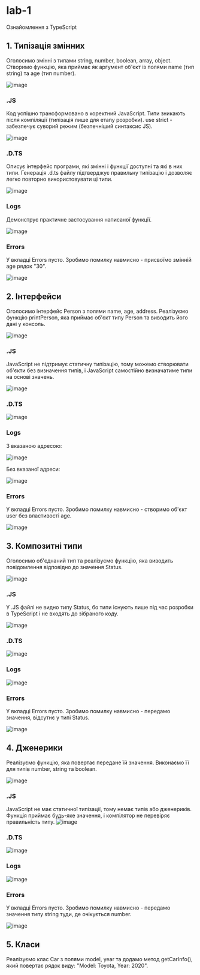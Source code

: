 # lab-1
Ознайомлення з TypeScript

## 1. Типізація змінних
  Оголосимо змінні з типами  string, number, boolean, array, object. Створимо функцію, яка приймає як аргумент об'єкт із полями name (тип string) та age (тип number).

  ![image](https://github.com/user-attachments/assets/f40e3b35-1733-48b4-90da-ea13b63543ff)

  ### .JS
  Код успішно трансформовано в коректний JavaScript. Типи зникають після компіляції (типізація лише для етапу розробки). use strict - забезпечує суворий режим (безпечніший синтаксис JS).

  ![image](https://github.com/user-attachments/assets/cde86371-d350-44af-8d03-07fb97b460e2)

  ### .D.TS
  Описує інтерфейс програми, які змінні і функції доступні та які в них типи. Генерація .d.ts файлу підтверджує правильну типізацію і дозволяє легко повторно використовувати ці типи.
  
  ![image](https://github.com/user-attachments/assets/0b534c31-6bee-42c4-add7-69172d9ed1f3)

  ### Logs
  Демонструє практичне застосування написаної функції.

  ![image](https://github.com/user-attachments/assets/6f04ef36-b4f9-425e-bbb1-edc0e9453791)

  ### Errors
  У вкладці Errors пусто. Зробимо помилку навмисно - присвоїмо змінній age рядок "30".
  
  ![image](https://github.com/user-attachments/assets/a891fdcc-c3a5-4aa6-93d2-c368127942cd)

## 2. Інтерфейси
  Оголосимо інтерфейс Person з полями name, age, address. Реалізуємо функцію printPerson, яка приймає об'єкт типу Person та виводить його дані у консоль.

  ![image](https://github.com/user-attachments/assets/67b0f00d-7f2f-4181-a0ce-19c6808ca880)

  ### .JS
  JavaScript не підтримує статичну типізацію, тому можемо створювати об'єкти без визначення типів, і JavaScript самостійно визначатиме типи на основі значень.
  
  ![image](https://github.com/user-attachments/assets/fe3b5d72-df8d-48a1-84f9-989de0b41daf)

  ### .D.TS
  
  ![image](https://github.com/user-attachments/assets/b77d27ee-87d4-4e63-ad16-edf7e4dba14c)

  ### Logs
  З вказаною адресою:
  
  ![image](https://github.com/user-attachments/assets/ec36ed4a-7d80-4f55-be4a-e333c10078d0)

  Без вказаної адреси:
  
  ![image](https://github.com/user-attachments/assets/90ebc9ea-6f42-41cf-aa89-4ae71ffcaea8)

  
  ### Errors
  У вкладці Errors пусто. Зробимо помилку навмисно - створимо об'єкт user без властивості age.
  
  ![image](https://github.com/user-attachments/assets/48afc60b-2b79-4dbd-937d-78b27a374c05)

## 3. Композитні типи
  Оголосимо об'єднаний тип та реалізуємо функцію, яка виводить повідомлення відповідно до значення Status.

  ![image](https://github.com/user-attachments/assets/fab42fad-08ed-4f89-9833-8bbba151fd49)

  ### .JS
  У .JS файлі не видно типу Status, бо типи існують лише під час розробки в TypeScript і не входять до зібраного коду.
  
  ![image](https://github.com/user-attachments/assets/b87ce315-93f8-4eaf-8ee0-3a7b4021143c)

  ### .D.TS
  
  ![image](https://github.com/user-attachments/assets/af42f3d5-ca1f-49dc-80c1-d34aea85d6e8)

  ### Logs
  
  ![image](https://github.com/user-attachments/assets/e2e41643-dc5e-4dff-b646-26f3a843ce5c)
  
  ### Errors
  У вкладці Errors пусто. Зробимо помилку навмисно - передамо значення, відсутнє у типі Status.

  ![image](https://github.com/user-attachments/assets/c0498926-d828-4678-81f6-da6653dab763)

## 4. Дженерики
  Реалізуємо функцію, яка повертає передане їй значення. Виконаємо її для типів number, string та boolean.
  
  ![image](https://github.com/user-attachments/assets/417d0ee3-5cc2-4312-9eed-61a1ce65322b)

  ### .JS
  JavaScript не має статичної типізації, тому немає типів або дженериків. Функція приймає будь-яке значення, і компілятор не перевіряє правильність типу.
  ![image](https://github.com/user-attachments/assets/d0f4b087-33e3-4e13-9e2e-c4b8d4aac591)

  ### .D.TS
  
  ![image](https://github.com/user-attachments/assets/58955185-3eab-4172-856d-e609c148d776)

  ### Logs
  
  ![image](https://github.com/user-attachments/assets/59274bcd-d9e3-4607-a987-9573a94d64e6)

  ### Errors
  У вкладці Errors пусто. Зробимо помилку навмисно - передамо значення типу string туди, де очікується number.

  ![image](https://github.com/user-attachments/assets/7bd9a860-8823-44fb-8298-62fca53825dd)

## 5. Класи
  Реалізуємо клас Car з полями model, year та додамо метод getCarInfo(), який повертає рядок виду: "Model: Toyota, Year: 2020".


